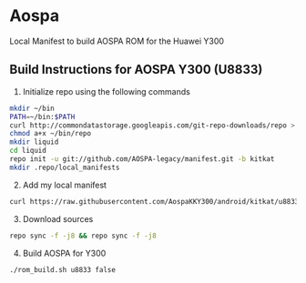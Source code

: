 Aospa
================

Local Manifest to build AOSPA ROM for the Huawei Y300

Build Instructions for AOSPA Y300 (U8833)
-----------------------------------------------------------------------------

1. Initialize repo using the following commands

```bash
mkdir ~/bin
PATH=~/bin:$PATH
curl http://commondatastorage.googleapis.com/git-repo-downloads/repo > ~/bin/repo
chmod a+x ~/bin/repo
mkdir liquid
cd liquid
repo init -u git://github.com/AOSPA-legacy/manifest.git -b kitkat
mkdir .repo/local_manifests
```

2. Add my local manifest

```bash
curl https://raw.githubusercontent.com/AospaKKY300/android/kitkat/u8833.xml > .repo/local_manifests/roomservice.xml
```

3. Download sources
```bash
repo sync -f -j8 && repo sync -f -j8
```

4. Build AOSPA for Y300

```bash
./rom_build.sh u8833 false
```
